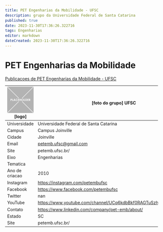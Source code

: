 ```yaml
---
title: PET Engenharias da Mobilidade - UFSC
description: grupo da Universidade Federal de Santa Catarina
published: true
date: 2023-11-30T17:36:26.322716
tags: Engenharias
editor: markdown
dateCreated: 2023-11-30T17:36:26.322716
---
```


# PET Engenharias da Mobilidade

[Publicacoes de PET Engenharias da Mobilidade - UFSC](/atividade/76PETEngenhariasdaMobilidadeUFSC/feed.md)

| ![placeholder.png](/placeholder.png) [logo] | [foto do grupo] UFSC         |
| ------------------------------------------- | ------------------------------------------------- |
| Universidade                                | Universidade Federal de Santa Catarina      |
| Campus                                      | Campus Joinville            |
| Cidade                                      | Joinville             |
| Email                                       | petemb.ufsc@gmail.com             |
| Site                                        | petemb.ufsc.br/              |
| Eixo                                        | Engenharias              |
| Tematica                                    |           |
| Ano de criacao                              | 2010        |
| Instagram                                   | https://instagram.com/petembufsc         |
| Facebook                                    | https://www.facebook.com/petembufsc          |
| Twitter                                     | nan           |
| YouTube                                     | https://www.youtube.com/channel/UCq6kdbBkf0RAGTuSzhMk_Vg/featured           |
| Contato                                     | https://www.linkedin.com/company/pet-emb/about/         |
| Estado                                      |  SC            |
| Site                                        | petemb.ufsc.br/ |
